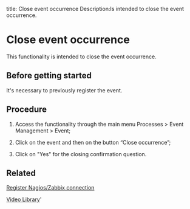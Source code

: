 title: Close event occurrence
Description:Is intended to close the event occurrence.
# Close event occurrence

This functionality is intended to close the event occurrence.

Before getting started
--------------------------

It's necessary to previously register the event.

Procedure
-------------

1.  Access the functionality through the main menu Processes \> Event Management
    \> Event;

2.  Click on the event and then on the button “Close occurrence”;

3.  Click on "Yes" for the closing confirmation question.

Related
-----------

[Register Nagios/Zabbix connection](/en-us/citsmart-platform-9/processes/event/configuration/register-nagios-zabbix-connection.html)

<i class='fa fa-youtube-play  fa-2x' style='color:#97ce17;vertical-align: middle;'> </i> [Video Library](https://www.youtube.com/playlist?list=PLB5qK2uzf2ROlR1PEYuzoujqNuxz50uRX)'

<!-- !!! tip "About"

    <b>Product/Version:</b> CITSmart | 9.00 &nbsp;&nbsp;
    <b>Updated:</b>01/07/2021 – Larissa Lourenço

